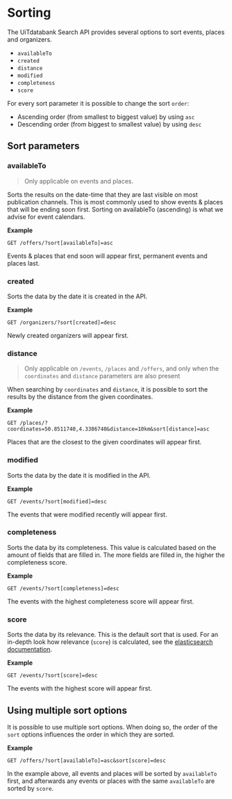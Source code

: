 # Sorting

The UiTdatabank Search API provides several options to sort events, places and organizers.

* `availableTo`
* `created`
* `distance`
* `modified`
* `completeness`
* `score`

For every sort parameter it is possible to change the sort `order`:

* Ascending order (from smallest to biggest value) by using `asc`
* Descending order (from biggest to smallest value) by using `desc`

## Sort parameters

### availableTo

<!-- theme: info -->

> Only applicable on events and places.

Sorts the results on the date-time that they are last visible on most publication channels. This is most commonly used to show events & places that will be ending soon first. Sorting on availableTo (ascending) is what we advise for event calendars.

**Example**

```
GET /offers/?sort[availableTo]=asc
```

Events & places that end soon will appear first, permanent events and places last.

### created

Sorts the data by the date it is created in the API.

**Example**

```
GET /organizers/?sort[created]=desc
```

Newly created organizers will appear first.

### distance

<!-- theme: info -->

> Only applicable on `/events`, `/places` and `/offers`, and only when the `coordinates` and `distance` parameters are also present

When searching by `coordinates` and `distance`, it is possible to sort the results by the distance from the given coordinates.

**Example**

```
GET /places/?coordinates=50.8511740,4.3386740&distance=10km&sort[distance]=asc
```

Places that are the closest to the given coordinates will appear first.

### modified

Sorts the data by the date it is modified in the API.

**Example**

```
GET /events/?sort[modified]=desc
```

The events that were modified recently will appear first.

### completeness

Sorts the data by its completeness. This value is calculated based on the amount of fields that are filled in. The more fields are filled in, the higher the completeness score.

**Example**

```
GET /events/?sort[completeness]=desc
```

The events with the highest completeness score will appear first.

### score

Sorts the data by its relevance. This is the default sort that is used. For an in-depth look how relevance (`score`) is calculated, see the [elasticsearch documentation](https://www.elastic.co/guide/en/elasticsearch/guide/current/relevance-intro.html).

**Example**

```
GET /events/?sort[score]=desc
```

The events with the highest score will appear first.

## Using multiple sort options

It is possible to use multiple sort options. When doing so, the order of the `sort` options influences the order in which they are sorted.

**Example**

```
GET /offers/?sort[availableTo]=asc&sort[score]=desc
```

In the example above, all events and places will be sorted by `availableTo` first, and afterwards any events or places with the same `availableTo` are sorted by `score`.
